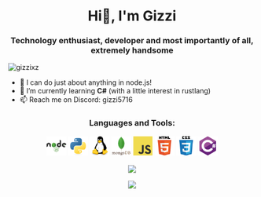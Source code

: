 <h1 align="center">Hi👋, I'm Gizzi </h1>
<h3 align="center">Technology enthusiast, developer and most importantly of all, extremely handsome</h3>

<p align="left"> <img src="https://komarev.com/ghpvc/?username=gizzixz" alt="gizzixz" /> </p>

 - 🔭 I can do just about anything in node.js!
 - 🌱 I’m currently learning **C#** (with a little interest in rustlang)
 - 📫 Reach me on Discord: gizzi5716
 
 <h3 align="center">Languages and Tools:</h3>
 <p align="center"><a href="https://nodejs.org" target="_blank" rel="noreferrer"> <img src="https://raw.githubusercontent.com/devicons/devicon/master/icons/nodejs/nodejs-original-wordmark.svg" alt="nodejs" width="40" height="40"/></a> <a href="https://www.python.org" target="_blank" rel="noreferrer"> <img src="https://raw.githubusercontent.com/devicons/devicon/master/icons/python/python-original.svg" alt="python" width="40" height="40"/></a> <a href="https://www.linux.org/" target="_blank" rel="noreferrer"> <img src="https://raw.githubusercontent.com/devicons/devicon/master/icons/linux/linux-original.svg" alt="linux" width="40" height="40"/></a> <a href="https://www.mongodb.com/" target="_blank" rel="noreferrer"> <img src="https://raw.githubusercontent.com/devicons/devicon/master/icons/mongodb/mongodb-original-wordmark.svg" alt="mongodb" width="40" height="40"/></a> <a href="https://developer.mozilla.org/en-US/docs/Web/JavaScript" target="_blank" rel="noreferrer"> <img src="https://raw.githubusercontent.com/devicons/devicon/master/icons/javascript/javascript-original.svg" alt="javascript" width="40" height="40"/></a> <a href="https://www.w3.org/html/" target="_blank" rel="noreferrer"> <img src="https://raw.githubusercontent.com/devicons/devicon/master/icons/html5/html5-original-wordmark.svg" alt="html5" width="40" height="40"/></a> <a href="https://www.w3schools.com/css/" target="_blank" rel="noreferrer"> <img src="https://raw.githubusercontent.com/devicons/devicon/master/icons/css3/css3-original-wordmark.svg" alt="css3" width="40" height="40"/></a> <a href="https://www.w3schools.com/cs/index.php" target="_blank" rel="noreferrer"> <img 
src="https://raw.githubusercontent.com/devicons/devicon/master/icons/csharp/csharp-original.svg" alt="csharp" width="40" height="40"/></a> </p>

 <p align="center"><img align="center" src="https://github-readme-stats.vercel.app/api/top-langs/?username=gizzixz&layout=donut-vertical&theme=dark"></p>
 
 <p align="center"><img align="center" src="https://github-readme-stats.vercel.app/api?username=gizzixz&show_icons=true&theme=dark"></p>
